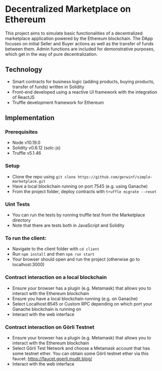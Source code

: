 # Decentralized Marketplace on Ethereum

This project aims to simulate basic functionalities of a decentralized marketplace application powered by the Ethereum blockchain. 
The DApp focuses on initial Seller and Buyer actions as well as the transfer of funds between them. Admin functions are included for demonstrative purposes, which get in the way of pure decentralization.

## Technology

- Smart contracts for business logic (adding products, buying products, transfer of funds) written in Solidity
- Front-end developed using a reactive UI framework with the integration of ReactJS
- Truffle development framework for Ethereum

## Implementation

### Prerequisites

- Node v10.19.0
- Solidity v0.6.12 (solc-js)
- Truffle v5.1.46

### Setup
- Clone the repo using `git clone https://github.com/gerwinf/simple-marketplace.git`
- Have a local blockchain running on port 7545 (e.g. using Ganache)
- From the project folder, deploy contracts with `truffle migrate --reset`

### Uint Tests
- You can run the tests by running truffle test from the Marketplace directory
- Note that there are tests both in JavaScript and Solidity

### To run the client:
- Navigate to the client folder with `cd client`
- Run `npm install` and then `npm run start`
- Your browser should open and run the project (otherwise go to localhost:3000)

### Contract interaction on a local blockchain
- Ensure your browser has a plugin (e.g. Metamask) that allows you to interact with the Ethereum blockchain
- Ensure you have a local blockchain running (e.g. on Ganache)
- Select Localhost:8545 or Custom RPC depending on which port your Ganache blockchain is running on
- Interact with the web interface

### Contract interaction on Görli Testnet
- Ensure your browser has a plugin (e.g. Metamask) that allows you to interact with the Ethereum blockchain
- Select Görli Test Network and choose a Metamask account that has some testnet ether. You can obtain some Görli testnet ether via this faucet: https://faucet.goerli.mudit.blog/
- Interact with the web interface
